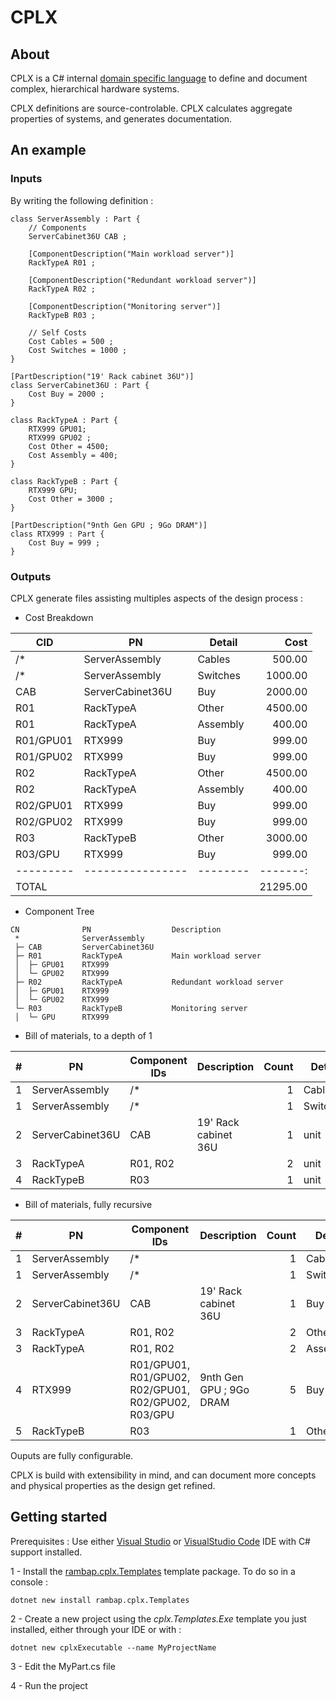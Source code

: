 ﻿# CPLX
## About
CPLX is a C# internal [domain specific language](https://en.wikipedia.org/wiki/Domain-specific_language) to define and document complex, hierarchical hardware systems.

CPLX definitions are source-controlable. CPLX calculates aggregate properties of systems, and generates documentation.

## An example
### Inputs
By writing the following definition :
``` Csharp
class ServerAssembly : Part {
    // Components
    ServerCabinet36U CAB ;

    [ComponentDescription("Main workload server")]
    RackTypeA R01 ;

    [ComponentDescription("Redundant workload server")]
    RackTypeA R02 ;

    [ComponentDescription("Monitoring server")]
    RackTypeB R03 ;

    // Self Costs
    Cost Cables = 500 ;
    Cost Switches = 1000 ;
}

[PartDescription("19' Rack cabinet 36U")]
class ServerCabinet36U : Part {
    Cost Buy = 2000 ;
}

class RackTypeA : Part {
    RTX999 GPU01;
    RTX999 GPU02 ;
    Cost Other = 4500;
    Cost Assembly = 400;
}

class RackTypeB : Part {
    RTX999 GPU;
    Cost Other = 3000 ;
}

[PartDescription("9nth Gen GPU ; 9Go DRAM")]
class RTX999 : Part {
    Cost Buy = 999 ;
}
```

### Outputs
CPLX generate files assisting multiples aspects of the design process :

- Cost Breakdown

|CID      |PN              |Detail  |Cost    |
|---------|----------------|--------|-------:|
|/*       |ServerAssembly  |Cables  |500.00  |
|/*       |ServerAssembly  |Switches|1000.00 |
|CAB      |ServerCabinet36U|Buy     |2000.00 |
|R01      |RackTypeA       |Other   |4500.00 |
|R01      |RackTypeA       |Assembly|400.00  |
|R01/GPU01|RTX999          |Buy     |999.00  |
|R01/GPU02|RTX999          |Buy     |999.00  |
|R02      |RackTypeA       |Other   |4500.00 |
|R02      |RackTypeA       |Assembly|400.00  |
|R02/GPU01|RTX999          |Buy     |999.00  |
|R02/GPU02|RTX999          |Buy     |999.00  |
|R03      |RackTypeB       |Other   |3000.00 |
|R03/GPU  |RTX999          |Buy     |999.00  |
|---------|----------------|--------|-------:|
|TOTAL    |                |        |21295.00|

- Component Tree

```
CN          	PN              	Description              
 *          	ServerAssembly  	                         
 ├─ CAB     	ServerCabinet36U	                         
 ├─ R01     	RackTypeA       	Main workload server     
 │  ├─ GPU01	RTX999          	                         
 │  └─ GPU02	RTX999          	                         
 ├─ R02     	RackTypeA       	Redundant workload server
 │  ├─ GPU01	RTX999          	                         
 │  └─ GPU02	RTX999          	                         
 └─ R03     	RackTypeB       	Monitoring server        
 │  └─ GPU  	RTX999          	                         

```


- Bill of materials, to a depth of 1

|#|PN              |Component IDs|Description         |Count|Detail  |Unit Cost|Total Cost|
|-|----------------|-------------|--------------------|----:|--------|--------:|---------:|
|1|ServerAssembly  |/*           |                    |1    |Cables  |500.00   |500.00    |
|1|ServerAssembly  |/*           |                    |1    |Switches|1000.00  |1000.00   |
|2|ServerCabinet36U|CAB          |19' Rack cabinet 36U|1    |unit    |2000.00  |2000.00   |
|3|RackTypeA       |R01, R02     |                    |2    |unit    |6898.00  |13796.00  |
|4|RackTypeB       |R03          |                    |1    |unit    |3999.00  |3999.00   |

- Bill of materials, fully recursive

|#|PN              |Component IDs                                      |Description            |Count|Detail  |Unit Cost|Total Cost|
|-|----------------|---------------------------------------------------|-----------------------|----:|--------|--------:|---------:|
|1|ServerAssembly  |/*                                                 |                       |1    |Cables  |500.00   |500.00    |
|1|ServerAssembly  |/*                                                 |                       |1    |Switches|1000.00  |1000.00   |
|2|ServerCabinet36U|CAB                                                |19' Rack cabinet 36U   |1    |Buy     |2000.00  |2000.00   |
|3|RackTypeA       |R01, R02                                           |                       |2    |Other   |4500.00  |9000.00   |
|3|RackTypeA       |R01, R02                                           |                       |2    |Assembly|400.00   |800.00    |
|4|RTX999          |R01/GPU01, R01/GPU02, R02/GPU01, R02/GPU02, R03/GPU|9nth Gen GPU ; 9Go DRAM|5    |Buy     |999.00   |4995.00   |
|5|RackTypeB       |R03                                                |                       |1    |Other   |3000.00  |3000.00   |

Ouputs are fully configurable. 

CPLX is build with extensibility in mind, and can document more concepts and physical properties as the design get refined.

## Getting started
Prerequisites : Use either [Visual Studio](https://visualstudio.microsoft.com/) or [VisualStudio Code](https://code.visualstudio.com/) IDE with C# support installed. 

1 - Install the [rambap.cplx.Templates](https://www.nuget.org/packages/rambap.cplx.Templates/) template package. To do so in a console :
```
dotnet new install rambap.cplx.Templates
```
2 - Create a new project using the <i>cplx.Templates.Exe</i> template you just installed, either through your IDE or with :
```
dotnet new cplxExecutable --name MyProjectName
```
3 - Edit the MyPart.cs file

4 - Run the project